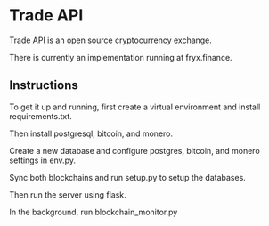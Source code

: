# Trade API

Trade API is an open source cryptocurrency exchange.

There is currently an implementation running at fryx.finance.

## Instructions

To get it up and running, first create a virtual environment and install
requirements.txt.

Then install postgresql, bitcoin, and monero.

Create a new database and configure postgres, bitcoin, and monero settings in env.py.

Sync both blockchains and run setup.py to setup the databases.

Then run the server using flask.

In the background, run blockchain\_monitor.py
